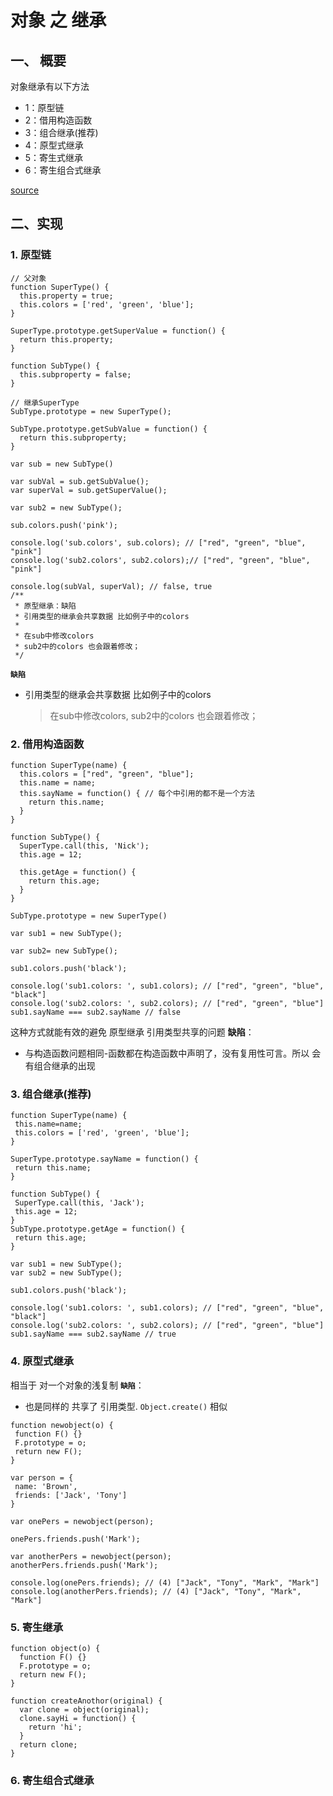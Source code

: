 # 对象 之 继承
## 一、 概要
对象继承有以下方法
  - 1：原型链
  - 2：借用构造函数
  - 3：组合继承(推荐)
  - 4：原型式继承
  - 5：寄生式继承
  - 6：寄生组合式继承

[source](../../../examples/js/object-extends/index.js)

## 二、实现

### 1. 原型链

```
// 父对象
function SuperType() {
  this.property = true;
  this.colors = ['red', 'green', 'blue'];
}

SuperType.prototype.getSuperValue = function() {
  return this.property;
}

function SubType() {
  this.subproperty = false;
}

// 继承SuperType
SubType.prototype = new SuperType();

SubType.prototype.getSubValue = function() {
  return this.subproperty;
}

var sub = new SubType()

var subVal = sub.getSubValue();
var superVal = sub.getSuperValue();

var sub2 = new SubType();

sub.colors.push('pink');

console.log('sub.colors', sub.colors); // ["red", "green", "blue", "pink"]
console.log('sub2.colors', sub2.colors);// ["red", "green", "blue", "pink"]

console.log(subVal, superVal); // false, true
/**
 * 原型继承：缺陷
 * 引用类型的继承会共享数据 比如例子中的colors
 * 
 * 在sub中修改colors 
 * sub2中的colors 也会跟着修改；
 */

```
**`缺陷`**
- 引用类型的继承会共享数据 比如例子中的colors
  > 在sub中修改colors, sub2中的colors 也会跟着修改；


### 2. 借用构造函数
```
function SuperType(name) {
  this.colors = ["red", "green", "blue"];
  this.name = name;
  this.sayName = function() { // 每个中引用的都不是一个方法
    return this.name;
  }
}

function SubType() {
  SuperType.call(this, 'Nick');
  this.age = 12;
  
  this.getAge = function() {
    return this.age;
  }
}

SubType.prototype = new SuperType()

var sub1 = new SubType();

var sub2= new SubType();

sub1.colors.push('black');

console.log('sub1.colors: ', sub1.colors); // ["red", "green", "blue", "black"]
console.log('sub2.colors: ', sub2.colors); // ["red", "green", "blue"]
sub1.sayName === sub2.sayName // false
```
这种方式就能有效的避免 原型继承 引用类型共享的问题
 **缺陷**：
 - 与构造函数问题相同-函数都在构造函数中声明了，没有复用性可言。所以 会有组合继承的出现


 ### 3. 组合继承(推荐)
 ```
 function SuperType(name) {
  this.name=name;
  this.colors = ['red', 'green', 'blue'];
}

SuperType.prototype.sayName = function() {
  return this.name;
}

function SubType() {
  SuperType.call(this, 'Jack');
  this.age = 12;
}
SubType.prototype.getAge = function() {
  return this.age;
}

var sub1 = new SubType();
var sub2 = new SubType();

sub1.colors.push('black');

console.log('sub1.colors: ', sub1.colors); // ["red", "green", "blue", "black"]
console.log('sub2.colors: ', sub2.colors); // ["red", "green", "blue"]
sub1.sayName === sub2.sayName // true

```

### 4. 原型式继承
相当于 对一个对象的浅复制
 **`缺陷`**：
 - 也是同样的 共享了 引用类型.  `Object.create()` 相似

 ```
 function newobject(o) {
  function F() {}
  F.prototype = o;
  return new F();
}

var person = {
  name: 'Brown',
  friends: ['Jack', 'Tony']
}

var onePers = newobject(person);

onePers.friends.push('Mark');

var anotherPers = newobject(person);
anotherPers.friends.push('Mark');

console.log(onePers.friends); // (4) ["Jack", "Tony", "Mark", "Mark"]
console.log(anotherPers.friends); // (4) ["Jack", "Tony", "Mark", "Mark"]
```

### 5. 寄生继承
```
function object(o) {
  function F() {}
  F.prototype = o;
  return new F();
}

function createAnothor(original) {
  var clone = object(original);
  clone.sayHi = function() {
    return 'hi';
  }
  return clone;
}
```


### 6. 寄生组合式继承
```
```